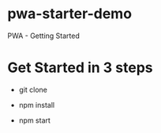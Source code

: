 # pwa-starter-demo
PWA - Getting Started

# Get Started in 3 steps
- git clone 

- npm install

- npm start

